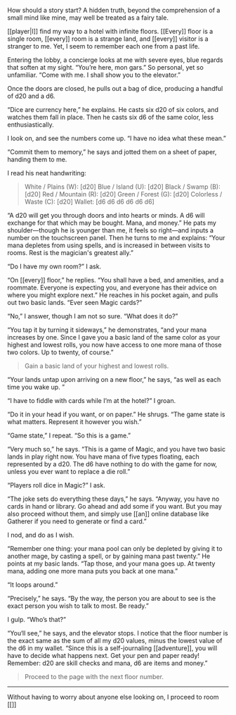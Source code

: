 How should a story start? A hidden truth, beyond the comprehension of a small mind like mine, may well be treated as a fairy tale.

[[player|I]] find my way to a hotel with infinite floors. [[Every]] floor is a single room, [[every]] room is a strange land, and [[every]] visitor is a stranger to me. Yet, I seem to remember each one from a past life.

Entering the lobby, a concierge looks at me with severe eyes, blue regards that soften at my sight. “You’re here, mon gars.” So personal, yet so unfamiliar. “Come with me. I shall show you to the elevator.”

Once the doors are closed, he pulls out a bag of dice, producing a handful of d20 and a d6.

“Dice are currency here,” he explains. He casts six d20 of six colors, and watches them fall in place. Then he casts six d6 of the same color, less enthusiastically.

I look on, and see the numbers come up. “I have no idea what these mean.”

“Commit them to memory,” he says and jotted them on a sheet of paper, handing them to me. 

I read his neat handwriting:

> White / Plains (W): [d20]
> Blue / Island (U): [d20]
> Black / Swamp (B): [d20]
> Red / Mountain (R): [d20]
> Green / Forest (G): [d20]
> Colorless / Waste (C): [d20]
> Wallet: [d6 d6 d6 d6 d6 d6]

“A d20 will get you through doors and into hearts or minds. A d6 will exchange for that which may be bought. Mana, and money.” He pats my shoulder—though he is younger than me, it feels so right—and inputs a number on the touchscreen panel. Then he turns to me and explains: “Your mana depletes from using spells, and is increased in between visits to rooms. Rest is the magician's greatest ally.”

“Do I have my own room?” I ask.

“On [[every]] floor,” he replies. “You shall have a bed, and amenities, and a roommate. Everyone is expecting you, and everyone has their advice on where you might explore next.” He reaches in his pocket again, and pulls out two basic lands. “Ever seen Magic cards?”

“No,” I answer, though I am not so sure. “What does it do?”

“You tap it by turning it sideways,” he demonstrates, “and your mana increases by one. Since I gave you a basic land of the same color as your highest and lowest rolls, you now have access to one more mana of those two colors. Up to twenty, of course.”

> Gain a basic land of your highest and lowest rolls.

“Your lands untap upon arriving on a new floor,” he says, “as well as each time you wake up. ”

“I have to fiddle with cards while I’m at the hotel?” I groan.

“Do it in your head if you want, or on paper.” He shrugs. “The game state is what matters. Represent it however you wish.”

“Game state,” I repeat. “So this is a game.”

“Very much so,” he says. “This is a game of Magic, and you have two basic lands in play right now. You have mana of five types floating, each represented by a d20. The d6 have nothing to do with the game for now, unless you ever want to replace a die roll.”

“Players roll dice in Magic?” I ask.

“The joke sets do everything these days,” he says. “Anyway, you have no cards in hand or library. Go ahead and add some if you want. But you may also proceed without them, and simply use [[an]] online database like Gatherer if you need to generate or find a card.”

I nod, and do as I wish.

“Remember one thing: your mana pool can only be depleted by giving it to another mage, by casting a spell, or by gaining mana past twenty.” He points at my basic lands. “Tap those, and your mana goes up. At twenty mana, adding one more mana puts you back at one mana.”

“It loops around.”

“Precisely,” he says. “By the way, the person you are about to see is the exact person you wish to talk to most. Be ready.”

I gulp. “Who’s that?”

“You‘ll see,” he says, and the elevator stops. I notice that the floor number is the exact same as the sum of all my d20 values, minus the lowest value of the d6 in my wallet. “Since this is a self-journaling [[adventure]], you will have to decide what happens next. Get your pen and paper ready! Remember: d20 are skill checks and mana, d6 are items and money.”

> Proceed to the page with the next floor number.

- - - 
Without having to worry about anyone else looking on, I proceed to room [[]]